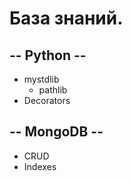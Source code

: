 База знаний.
===========

-- Python --
------------
* mystdlib
  * pathlib
* Decorators


-- MongoDB --
-------------
* CRUD
* Indexes